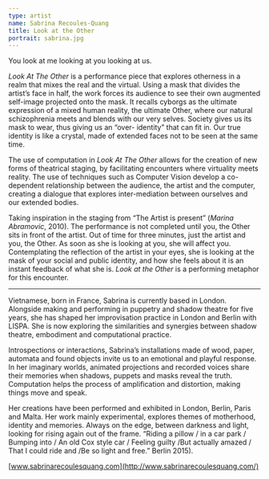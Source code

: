```yaml
---
type: artist
name: Sabrina Recoules-Quang
title: Look at the Other
portrait: sabrina.jpg
---
```


You look at me looking at you looking at us.

*Look At The Other* is a performance piece that explores otherness in a realm that mixes the real and the virtual. Using a mask that divides the artist’s face in half, the work forces its audience to see their own augmented self-image projected onto the mask. It recalls cyborgs as the ultimate expression of a mixed human reality, the ultimate Other, where our natural schizophrenia meets and blends with our very selves. Society gives us its mask to wear, thus giving us an “over- identity” that can fit in. Our true identity is like a crystal, made of extended faces not to be seen at the same time.

The use of computation in *Look At The Other* allows for the creation of new forms of theatrical staging, by facilitating encounters where virtuality meets reality. The use of techniques such as Computer Vision develop a co-dependent relationship between the audience, the artist and the computer, creating a dialogue that explores inter-mediation between ourselves and our extended bodies.

Taking inspiration in the staging from “The Artist is present” (*Marina Abramovic*, 2010). The performance is not completed until you, the Other sits in front of the artist. Out of time for three minutes, just the artist and you, the Other. As soon as she is looking at you, she will affect you. Contemplating the reflection of the artist in your eyes, she is looking at the mask of your social and public identity, and how she feels about it is an instant feedback of what she is. *Look at the Other* is a performing metaphor for this encounter.

---

Vietnamese, born in France, Sabrina is currently based in London. Alongside making and performing in puppetry and shadow theatre for five years, she has shaped her improvisation practice in London and Berlin with LISPA. She is now exploring the similarities and synergies between shadow theatre, embodiment and computational practice.

Introspections or interactions, Sabrina’s installations made of wood, paper, automata and found objects invite us to an emotional and playful response. In her imaginary worlds, animated projections and recorded voices share their memories when shadows, puppets and masks reveal the truth. Computation helps the process of amplification and distortion, making things move and speak.

Her creations have been performed and exhibited in London, Berlin, Paris and Malta. Her work mainly experimental, explores themes of motherhood, identity and memories. Always on the edge, between darkness and light, looking for rising again out of the frame. “Riding a pillow / in a car park / Bumping into / An old Cox style car / Feeling guilty /But actually amazed / That I could ride and /Be so light and free.” Berlin 2015).

[www.sabrinarecoulesquang.com](http://www.sabrinarecoulesquang.com/)

